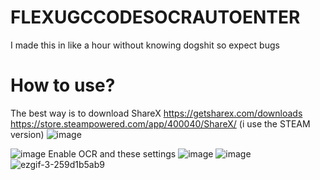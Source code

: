 # FLEXUGCCODESOCRAUTOENTER
I made this in like a hour without knowing dogshit so expect bugs 
# How to use?
The best way is to download ShareX https://getsharex.com/downloads https://store.steampowered.com/app/400040/ShareX/ (i use the STEAM version)
![image](https://github.com/JustAP1ayer/FLEXUGCCODESOCRAUTOENTER/assets/70037178/391ca85d-55ee-4339-ae3a-44e44375d95d)

![image](https://github.com/JustAP1ayer/FLEXUGCCODESOCRAUTOENTER/assets/70037178/376d6dcd-6fab-4b2e-852a-f97d60591cff)
Enable OCR and these settings
![image](https://github.com/JustAP1ayer/FLEXUGCCODESOCRAUTOENTER/assets/70037178/749fd239-fffd-41b3-b674-154c993c4c99)
![image](https://github.com/JustAP1ayer/FLEXUGCCODESOCRAUTOENTER/assets/70037178/cb7b772e-27d7-4e70-bdf5-c3743c829690)
![ezgif-3-259d1b5ab9](https://github.com/JustAP1ayer/FLEXUGCCODESOCRAUTOENTER/assets/70037178/b9833783-f2e3-4a38-bfb3-aa1330170e74)

